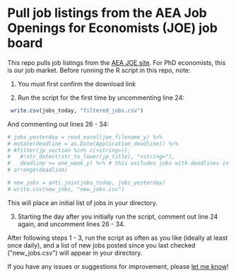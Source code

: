 # Pull job listings from the AEA Job Openings for Economists (JOE) job board

This repo pulls job listings from the [AEA JOE site](https://www.aeaweb.org/joe/listings). For PhD economists, this is our job market. Before running the R script in this repo, note:

1. You must first confirm the download link

2. Run the script for the first time by uncommenting line 24:
```R
 write.csv(jobs_today, "filtered_jobs.csv")
```
And commenting out lines 26 - 34:
```R
# jobs_yesterday = read_excel(joe_filename_y) %>% 
# mutate(deadline = as.Date(Application_deadline)) %>%
# #filter(jp_section %in% c(<string>)),
# 	#!str_detect(str_to_lower(jp_title), "<string>"),
# 	deadline >= one_week_y) %>% # this excludes jobs with deadlines in under a week from 'yesterday'
# arrange(deadline)

# new_jobs = anti_join(jobs_today, jobs_yesterday)
# write.csv(new_jobs, "new_jobs.csv")
```

This will place an initial list of jobs in your directory.

3. Starting the day after you initially run the script, comment out line 24 again, and uncomment lines 26 - 34.

After following steps 1 - 3, run the script as often as you like (ideally at least once daily), and a list of new jobs posted since you last checked ("new_jobs.csv") will appear in your directory. 

If you have any issues or suggestions for improvement, please [let me know](mailto:mblack438@gmail.com)!